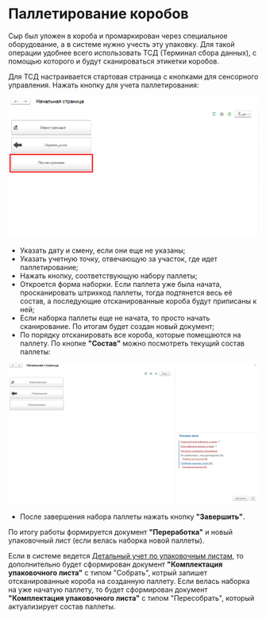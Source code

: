 # Паллетирование коробов

Сыр был уложен в короба и промаркирован через специальное оборудование, а в системе нужно учесть эту упаковку. Для такой операции удобнее всего использовать ТСД (Терминал сбора данных), с помощью которого и будут сканироваться этикетки коробов.

Для ТСД настраивается стартовая страница с кнопками для сенсорного управления. Нажать кнопку для учета паллетирования:  

![](PalletizingBoxes.assets/1.png)

-   Указать дату и смену, если они еще не указаны;
-   Указать учетную точку, отвечающую за участок, где идет паллетирование;
-   Нажать кнопку, соответствующую набору паллеты;
-   Откроется форма наборки. Если паллета уже была начата, просканировать штрихкод паллеты, тогда подтянется весь её состав, а последующие отсканированные короба будут приписаны к ней;
-   Если наборка паллеты еще не начата, то просто начать сканирование. По итогам будет создан новый документ;
-   По порядку отсканировать все короба, которые помещаются на паллету. По кнопке **"Состав"** можно посмотреть текущий состав паллеты:   

![](PalletizingBoxes.assets/1.gif)

-   После завершения набора паллеты нажать кнопку **"Завершить"**.

По итогу работы формируется документ **"Переработка"** и новый упаковочный лист (если велась наборка новой паллеты).

Если в системе ведется [Детальный учет по упаковочным листам](../../../../../Warehouse/LocationOfContainers/LocationPackageLists.md), то дополнительно будет сформирован документ **"Комплектация упаковочного листа"** с типом "Собрать", котрый запишет отсканированные короба на созданную паллету. Если велась наборка на уже начатую паллету, то будет сформирован документ **"Комплектация упаковочного листа"** с типом "Пересобрать", который актуализирует состав паллеты.